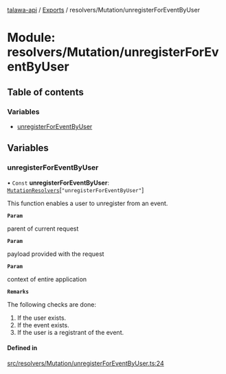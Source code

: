 [talawa-api](../README.md) / [Exports](../modules.md) / resolvers/Mutation/unregisterForEventByUser

# Module: resolvers/Mutation/unregisterForEventByUser

## Table of contents

### Variables

- [unregisterForEventByUser](resolvers_Mutation_unregisterForEventByUser.md#unregisterforeventbyuser)

## Variables

### unregisterForEventByUser

• `Const` **unregisterForEventByUser**: [`MutationResolvers`](types_generatedGraphQLTypes.md#mutationresolvers)[``"unregisterForEventByUser"``]

This function enables a user to unregister from an event.

**`Param`**

parent of current request

**`Param`**

payload provided with the request

**`Param`**

context of entire application

**`Remarks`**

The following checks are done:
1. If the user exists.
2. If the event exists.
3. If the user is a registrant of the event.

#### Defined in

[src/resolvers/Mutation/unregisterForEventByUser.ts:24](https://github.com/PalisadoesFoundation/talawa-api/blob/3677888/src/resolvers/Mutation/unregisterForEventByUser.ts#L24)
